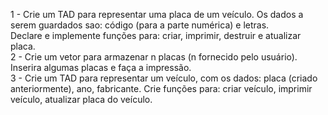 1 - Crie um TAD para representar uma placa de um veículo. Os dados a serem guardados sao: código (para a parte numérica) e letras. <br>Declare e implemente funções para: criar, imprimir, destruir e atualizar placa. 
<br>2 - Crie um vetor para armazenar n placas (n fornecido pelo usuário). Inserira algumas placas e faça a impressão. 
<br>3 - Crie um TAD para representar um veículo, com os dados: placa (criado anteriormente), ano, fabricante. Crie funções para: criar veículo, imprimir veículo, atualizar placa do veículo.
